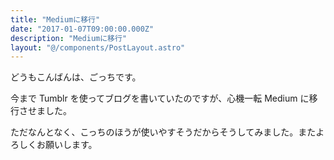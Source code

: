 ```yaml
---
title: "Mediumに移行"
date: "2017-01-07T09:00:00.000Z"
description: "Mediumに移行"
layout: "@/components/PostLayout.astro"
---
```


どうもこんばんは、ごっちです。

今まで Tumblr を使ってブログを書いていたのですが、心機一転 Medium に移行させました。

ただなんとなく、こっちのほうが使いやすそうだからそうしてみました。またよろしくお願いします。
